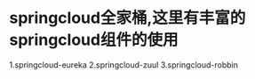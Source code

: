 # springcloud全家桶,这里有丰富的springcloud组件的使用
1.springcloud-eureka
2.springcloud-zuul
3.springcloud-robbin
